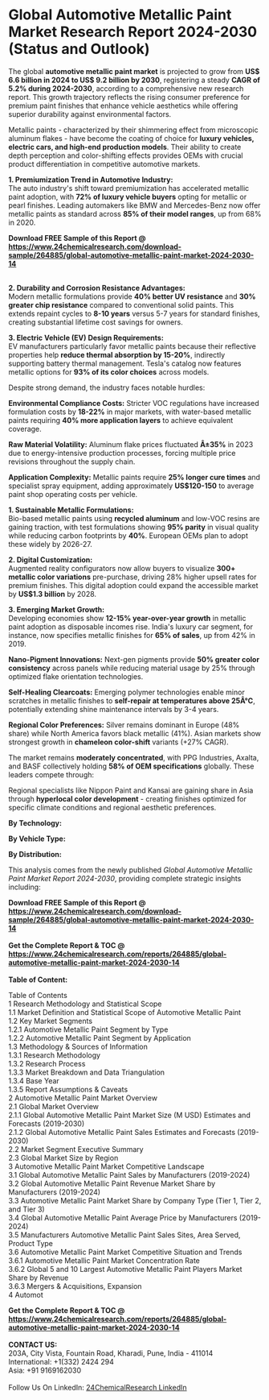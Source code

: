 <h1>Global Automotive Metallic Paint Market Research Report 2024-2030 (Status and Outlook)</h1><p>The global <strong>automotive metallic paint market</strong> is projected to grow from <strong>US$ 6.6 billion in 2024 to US$ 9.2 billion by 2030</strong>, registering a steady <strong>CAGR of 5.2% during 2024-2030</strong>, according to a comprehensive new research report. This growth trajectory reflects the rising consumer preference for premium paint finishes that enhance vehicle aesthetics while offering superior durability against environmental factors.</p><p>Metallic paints - characterized by their shimmering effect from microscopic aluminum flakes - have become the coating of choice for <strong>luxury vehicles, electric cars, and high-end production models</strong>. Their ability to create depth perception and color-shifting effects provides OEMs with crucial product differentiation in competitive automotive markets.</p><p><strong>1. Premiumization Trend in Automotive Industry:</strong><br>
The auto industry's shift toward premiumization has accelerated metallic paint adoption, with <strong>72% of luxury vehicle buyers</strong> opting for metallic or pearl finishes. Leading automakers like BMW and Mercedes-Benz now offer metallic paints as standard across <strong>85% of their model ranges</strong>, up from 68% in 2020.</p><div><b>Download FREE Sample of this Report @ 
            <a href="https://www.24chemicalresearch.com/download-sample/264885/global-automotive-metallic-paint-market-2024-2030-14">
            https://www.24chemicalresearch.com/download-sample/264885/global-automotive-metallic-paint-market-2024-2030-14</a></b></div><br><p><strong>2. Durability and Corrosion Resistance Advantages:</strong><br>
Modern metallic formulations provide <strong>40% better UV resistance</strong> and <strong>30% greater chip resistance</strong> compared to conventional solid paints. This extends repaint cycles to <strong>8-10 years</strong> versus 5-7 years for standard finishes, creating substantial lifetime cost savings for owners.</p><p><strong>3. Electric Vehicle (EV) Design Requirements:</strong><br>
EV manufacturers particularly favor metallic paints because their reflective properties help <strong>reduce thermal absorption by 15-20%</strong>, indirectly supporting battery thermal management. Tesla's catalog now features metallic options for <strong>93% of its color choices</strong> across models.</p><p>Despite strong demand, the industry faces notable hurdles:</p><p><strong>Environmental Compliance Costs:</strong> Stricter VOC regulations have increased formulation costs by <strong>18-22%</strong> in major markets, with water-based metallic paints requiring <strong>40% more application layers</strong> to achieve equivalent coverage.</p><p><strong>Raw Material Volatility:</strong> Aluminum flake prices fluctuated <strong>Â±35%</strong> in 2023 due to energy-intensive production processes, forcing multiple price revisions throughout the supply chain.</p><p><strong>Application Complexity:</strong> Metallic paints require <strong>25% longer cure times</strong> and specialist spray equipment, adding approximately <strong>US$120-150</strong> to average paint shop operating costs per vehicle.</p><p><strong>1. Sustainable Metallic Formulations:</strong><br>
Bio-based metallic paints using <strong>recycled aluminum</strong> and low-VOC resins are gaining traction, with test formulations showing <strong>95% parity</strong> in visual quality while reducing carbon footprints by <strong>40%</strong>. European OEMs plan to adopt these widely by 2026-27.</p><p><strong>2. Digital Customization:</strong><br>
Augmented reality configurators now allow buyers to visualize <strong>300+ metallic color variations</strong> pre-purchase, driving 28% higher upsell rates for premium finishes. This digital adoption could expand the accessible market by <strong>US$1.3 billion</strong> by 2028.</p><p><strong>3. Emerging Market Growth:</strong><br>
Developing economies show <strong>12-15% year-over-year growth</strong> in metallic paint adoption as disposable incomes rise. India's luxury car segment, for instance, now specifies metallic finishes for <strong>65% of sales</strong>, up from 42% in 2019.</p><p><strong>Nano-Pigment Innovations:</strong> Next-gen pigments provide <strong>50% greater color consistency</strong> across panels while reducing material usage by 25% through optimized flake orientation technologies.</p><p><strong>Self-Healing Clearcoats:</strong> Emerging polymer technologies enable minor scratches in metallic finishes to <strong>self-repair at temperatures above 25Â°C</strong>, potentially extending shine maintenance intervals by 3-4 years.</p><p><strong>Regional Color Preferences:</strong> Silver remains dominant in Europe (48% share) while North America favors black metallic (41%). Asian markets show strongest growth in <strong>chameleon color-shift</strong> variants (+27% CAGR).</p><p>The market remains <strong>moderately concentrated</strong>, with PPG Industries, Axalta, and BASF collectively holding <strong>58% of OEM specifications</strong> globally. These leaders compete through:</p><p>Regional specialists like Nippon Paint and Kansai are gaining share in Asia through <strong>hyperlocal color development</strong> - creating finishes optimized for specific climate conditions and regional aesthetic preferences.</p><p><strong>By Technology:</strong></p><p><strong>By Vehicle Type:</strong></p><p><strong>By Distribution:</strong></p><p>This analysis comes from the newly published <em>Global Automotive Metallic Paint Market Report 2024-2030</em>, providing complete strategic insights including:</p><div><b>Download FREE Sample of this Report @ 
            <a href="https://www.24chemicalresearch.com/download-sample/264885/global-automotive-metallic-paint-market-2024-2030-14">
            https://www.24chemicalresearch.com/download-sample/264885/global-automotive-metallic-paint-market-2024-2030-14</a></b></div><br><div><b>Get the Complete Report & TOC @ 
            <a href="https://www.24chemicalresearch.com/reports/264885/global-automotive-metallic-paint-market-2024-2030-14">
            https://www.24chemicalresearch.com/reports/264885/global-automotive-metallic-paint-market-2024-2030-14</a></b></div><br>
            <b>Table of Content:</b><p>Table of Contents<br />
1 Research Methodology and Statistical Scope<br />
1.1 Market Definition and Statistical Scope of Automotive Metallic Paint<br />
1.2 Key Market Segments<br />
1.2.1 Automotive Metallic Paint Segment by Type<br />
1.2.2 Automotive Metallic Paint Segment by Application<br />
1.3 Methodology & Sources of Information<br />
1.3.1 Research Methodology<br />
1.3.2 Research Process<br />
1.3.3 Market Breakdown and Data Triangulation<br />
1.3.4 Base Year<br />
1.3.5 Report Assumptions & Caveats<br />
2 Automotive Metallic Paint Market Overview<br />
2.1 Global Market Overview<br />
2.1.1 Global Automotive Metallic Paint Market Size (M USD) Estimates and Forecasts (2019-2030)<br />
2.1.2 Global Automotive Metallic Paint Sales Estimates and Forecasts (2019-2030)<br />
2.2 Market Segment Executive Summary<br />
2.3 Global Market Size by Region<br />
3 Automotive Metallic Paint Market Competitive Landscape<br />
3.1 Global Automotive Metallic Paint Sales by Manufacturers (2019-2024)<br />
3.2 Global Automotive Metallic Paint Revenue Market Share by Manufacturers (2019-2024)<br />
3.3 Automotive Metallic Paint Market Share by Company Type (Tier 1, Tier 2, and Tier 3)<br />
3.4 Global Automotive Metallic Paint Average Price by Manufacturers (2019-2024)<br />
3.5 Manufacturers Automotive Metallic Paint Sales Sites, Area Served, Product Type<br />
3.6 Automotive Metallic Paint Market Competitive Situation and Trends<br />
3.6.1 Automotive Metallic Paint Market Concentration Rate<br />
3.6.2 Global 5 and 10 Largest Automotive Metallic Paint Players Market Share by Revenue<br />
3.6.3 Mergers & Acquisitions, Expansion<br />
4 Automot</p><div><b>Get the Complete Report & TOC @ 
            <a href="https://www.24chemicalresearch.com/reports/264885/global-automotive-metallic-paint-market-2024-2030-14">
            https://www.24chemicalresearch.com/reports/264885/global-automotive-metallic-paint-market-2024-2030-14</a></b></div><br><b>CONTACT US:</b><br>
            203A, City Vista, Fountain Road, Kharadi, Pune, India - 411014<br>
            International: +1(332) 2424 294<br>
            Asia: +91 9169162030 <br><br>
            Follow Us On LinkedIn: <a href="https://www.linkedin.com/company/24chemicalresearch/">24ChemicalResearch LinkedIn</a>